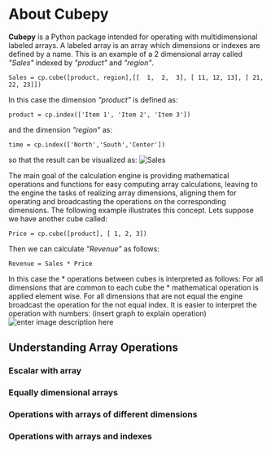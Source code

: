# About Cubepy

**Cubepy** is a Python package intended for operating with multidimensional labeled arrays. A labeled array is an array which dimensions or indexes are defined by a name.
This is an example of a 2 dimensional array called *"Sales"* indexed by *"product"* and *"region"*.

`Sales = cp.cube([product, region],[[  1,  2,  3], [ 11, 12, 13], [ 21, 22, 23]])`

In this case the dimension *"product"* is defined as:

    product = cp.index(['Item 1', 'Item 2', 'Item 3'])

and the dimension *"region"* as:

    time = cp.index(['North','South','Center'])

so that the result can be visualized as:
![Sales](https://drive.google.com/file/d/1liAA60Qs972OTNxOFWQohm3muZCr6oVm/view?usp=sharing)

The main goal of the calculation engine is providing mathematical operations and functions for easy computing array calculations, leaving to the engine the tasks of realizing array dimensions, aligning them for operating and broadcasting the operations on the corresponding dimensions. The following example illustrates this concept.
Lets suppose we have another cube called:

    Price = cp.cube([product], [ 1, 2, 3])

Then we can calculate *"Revenue"* as follows:

    Revenue = Sales * Price
In this case the * operations between cubes is interpreted as follows:
For all dimensions that are common to each cube the * mathematical operation is applied element wise. For all dimensions that are not equal the engine broadcast the operation for the not equal index. 
It is easier to interpret the operation with numbers:
(insert graph to explain operation)
![enter image description here](https://drive.google.com/file/d/17D-2mvTpjc4hnDPj1_M_q6OSFHzaIm4r/view?usp=sharing)
## Understanding Array Operations
### Escalar with array
### Equally dimensional arrays
### Operations with arrays of different dimensions
### Operations with arrays and indexes
<!--stackedit_data:
eyJoaXN0b3J5IjpbNDUwMDc4NjA4LDE0MjE2Njk4MjMsMTExOT
YxMzczNywxNDMyMDM5NjQyLC0yMzIzNDYwMzYsMTg3Mjg2ODcz
MSwxNDY4NjYwNjc5LDY3MDc2NTI4NiwtMTQwODY4Mzk2MSwyOD
E3NjU0NDYsLTc2NTA2NzU0NSw5MjU4MDk1ODcsMTg4ODgzNjQx
MiwtMTY4ODY1MTY4MCwtNjU4MDUzMDAwLDEzOTI5MzM4ODQsMT
YxOTU4OTc1LDE1NDQwMDY0MSwtMTI2NzcwNTk2NywtMjQzODIw
MzI4XX0=
-->